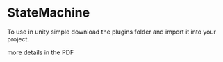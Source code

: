 # StateMachine

To use in unity simple download the plugins folder and import it into your project. 

more details in the PDF
